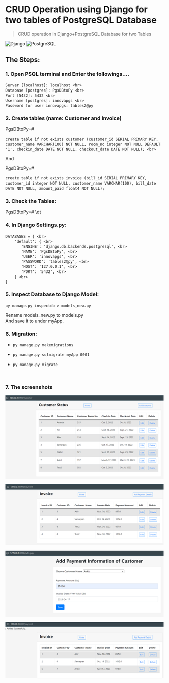 # CRUD Operation using Django for two tables of PostgreSQL Database
> CRUD operation in Django+PostgreSQL Database for two Tables

![Django](https://img.shields.io/badge/node.js-6DA55F?style=for-the-badge&logo=Django&logoColor=white)
![PostgreSQL](https://img.shields.io/badge/MongoDB-%234ea94b.svg?style=for-the-badge&logo=PostgreSQL&logoColor=white)


## The Steps:

### 1. Open PSQL terminal and Enter the followings....
```
Server [localhost]: localhost <br>
Database [postgres]: PgsDBtoPy <br>
Port [5432]: 5432 <br>
Username [postgres]: innovapgs <br>
Password for user innovapgs: tables2@py
```


### 2. Create tables (name: Customer and Invoice)

PgsDBtoPy=# <br>
```
create table if not exists customer (customer_id SERIAL PRIMARY KEY, customer_name VARCHAR(100) NOT NULL, room_no integer NOT NULL DEFAULT '1', checkin_date DATE NOT NULL, checkout_date DATE NOT NULL); <br>
```

And <br>

PgsDBtoPy=# <br>
```
create table if not exists invoice (bill_id SERIAL PRIMARY KEY, customer_id integer NOT NULL, customer_name VARCHAR(100), bill_date DATE NOT NULL, amount_paid float4 NOT NULL);
```


### 3. Check the Tables: 
PgsDBtoPy=# \dt


### 4. In Django Settings.py:
```
DATABASES = { <br>
    'default': { <br>
       'ENGINE': 'django.db.backends.postgresql', <br>
       'NAME': 'PgsDBtoPy', <br>
       'USER': 'innovapgs', <br>
       'PASSWORD': 'tables2@py', <br>
       'HOST': '127.0.0.1', <br>
       'PORT': '5432', <br>
    } <br>
}
```


### 5. Inspect Database to Django Model:

`py manage.py inspectdb > models_new.py` <br>


Rename models_new.py to models.py <br>
And save it to under myApp.



### 6. Migration: 
+  `py manage.py makemigrations` <br>

+  `py manage.py sqlmigrate myApp 0001` <br>

+  `py manage.py migrate` <br>

<br>

### 7. The screenshots
![CustomerTableView](assets/1_CustomerTableView.png "Customer Table") <br>

![InvoiceTableView](assets/2_InvoiceTableView.png "Invoice Table") <br>

![AddPaymentInfo](assets/3_AddPaymentInfo.png "Add Payment Info") <br>

![InvoiceTable_afterNewInvoice](assets/4_InvoiceTable_afterNewInvoice.png "Invoice Table after a new Payment") <br>


